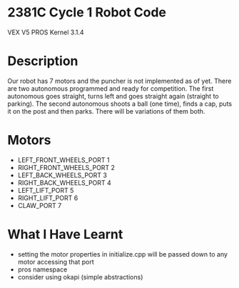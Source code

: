 # 2381C Cycle 1 Robot Code
VEX V5
PROS Kernel 3.1.4

# Description
Our robot has 7 motors and the puncher is not implemented as of yet.
There are two autonomous programmed and ready for competition.
The first autonomous goes straight, turns left and goes straight again (straight to parking).
The second autonomous shoots a ball (one time), finds a cap, puts it on the post and then parks.
There will be variations of them both.

# Motors
- LEFT_FRONT_WHEELS_PORT 1
- RIGHT_FRONT_WHEELS_PORT 2
- LEFT_BACK_WHEELS_PORT 3
- RIGHT_BACK_WHEELS_PORT 4
- LEFT_LIFT_PORT 5
- RIGHT_LIFT_PORT 6
- CLAW_PORT 7

# What I Have Learnt
- setting the motor properties in initialize.cpp will be passed down to any motor accessing that port
- pros namespace
- consider using okapi (simple abstractions)
